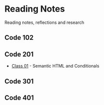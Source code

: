 # Reading Notes

Reading notes, reflections and research 

## Code 102

## Code 201

- [Class 01](./code-201/class-01) - Semantic HTML and Conditionals

## Code 301

## Code 401 

